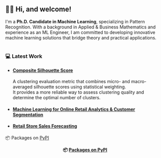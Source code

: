 ## 👋🏻 Hi, and welcome!

I'm a **Ph.D. Candidate in Machine Learning**, specializing in Pattern Recognition. With a background in Applied & Business Mathematics and experience as an ML Engineer, I am committed to developing innovative machine learning solutions that bridge theory and practical applications.

#

### 💻 Latest Work
- #### [Composite Silhouette Score](https://github.com/semoglou/composite_silhouette)
  A clustering evaluation metric that combines micro- and macro-averaged silhouette scores using statistical weighting.  
  It provides a more reliable way to assess clustering quality and determine the optimal number of clusters. 
  
- #### [Machine Learning for Online Retail Analytics & Customer Segmentation](https://github.com/semoglou/Machine-Learning-Customer-Segmentation)
- #### [Retail Store Sales Forecasting](https://github.com/semoglou/Retail-Store-Sales-Forecasting)


📦 Packages on [PyPI](https://pypi.org/user/a.semoglou/)

<div align="center">
  <strong>📦 <a href="https://pypi.org/user/a.semoglou/">Packages on PyPI</a></strong>
</div>

